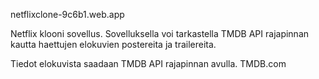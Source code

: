netflixclone-9c6b1.web.app

Netflix klooni sovellus.
Sovelluksella voi tarkastella TMDB API rajapinnan kautta haettujen elokuvien postereita ja trailereita.

Tiedot elokuvista saadaan TMDB API rajapinnan avulla. TMDB.com  

